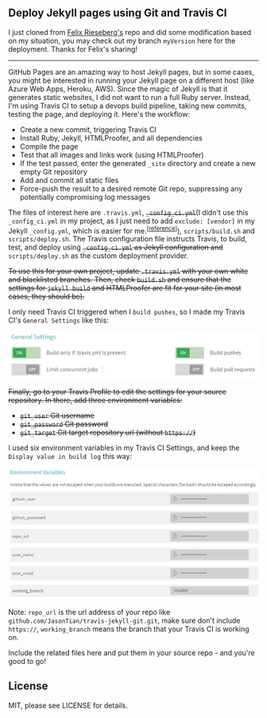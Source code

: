 ## Deploy Jekyll pages using Git and Travis CI

I just cloned from [Felix Rieseberg's](https://github.com/felixrieseberg/travis-jekyll-git) repo and did some modification based on my situation, you may check out my branch `myVersion` here for the deployment. Thanks for Felix's sharing!

---

GitHub Pages are an amazing way to host Jekyll pages, but in some cases, you might be interested in running your Jekyll page on a different host (like Azure Web Apps, Heroku, AWS). Since the magic of Jekyll is that it generates static websites, I did not want to run a full Ruby server. Instead, I'm using Travis CI to setup a devops build pipeline, taking new commits, testing the page, and deploying it. Here's the workflow:

 * Create a new commit, triggering Travis CI
 * Install Ruby, Jekyll, HTMLProofer, and all dependencies
 * Compile the page
 * Test that all images and links work (using HTMLProofer)
 * If the test passed, enter the generated `_site` directory and create a new empty Git repository
 * Add and commit all static files
 * Force-push the result to a desired remote Git repo, suppressing any potentially compromising log messages

The files of interest here are `.travis.yml`, <strike>`_config_ci.yml`</strike>(I didn't use this `_config_ci.yml` in my project, as I just need to add `exclude: [vendor]` in my Jekyll `_config.yml`, which is easier for me.<sup>[[reference](https://jekyllrb.com/docs/continuous-integration/)]</sup>), `scripts/build.sh` and `scripts/deploy.sh`. The Travis configuration file instructs Travis, to build, test, and deploy using <strike>`_config_ci.yml` as Jekyll configuration and</strike> `scripts/deploy.sh` as the custom deployment provider.

<strike>To use this for your own project, update `.travis.yml` with your own white and blacklisted branches. Then, check `build.sh` and ensure that the settings for `jekyll build` and HTMLProofer are fit for your site (in most cases, they should be).</strike>

I only need Travis CI triggered when I `build pushes`, so I made my Travis CI's `General Settings` like this: 

![](./gs.png)

<strike>Finally, go to your Travis Profile to edit the settings for your source repository. In there, add three environment variables:

* `git_user` Git username
* `git_password` Git password
* `git_target` Git target repository url (without `https://`)</strike>

I used six environment variables in my Travis CI Settings, and keep the `Display value in build log` this way:

![](./ev.png)

Note: `repo_url` is the url address of your repo like `github.com/JasonTian/travis-jekyll-git.git`, make sure don't include `https://`, `working_branch` means the branch that your Travis CI is working on.

Include the related files here and put them in your source repo - and you're good to go!

## License
MIT, please see LICENSE for details. 
